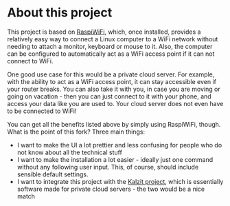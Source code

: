 # About this project
This project is based on [RaspiWiFi](https://www.github.com/jasbur/RaspiWiFi), which, once installed, provides a relatively easy way to connect a Linux computer to a WiFi network without needing to attach a monitor, keyboard or mouse to it. Also, the computer can be configured to automatically act as a WiFi access point if it can not connect to WiFi.

One good use case for this would be a private cloud server. For example, with the ability to act as a WiFi access point, it can stay accessible even if your router breaks. You can also take it with you, in case you are moving or going on vacation - then you can just connect to it with your phone, and access your data like you are used to. Your cloud server does not even have to be connected to WiFi!

You can get all the benefits listed above by simply using RaspiWiFi, though. What is the point of this fork? Three main things:

* I want to make the UI a lot prettier and less confusing for people who do not know about all the technical stuff
* I want to make the installation a lot easier - ideally just one command without any following user input. This, of course, should include sensible default settings.
* I want to integrate this project with the [Kalzit project](https://www.github.com/triploit/Kalzit), which is essentially software made for private cloud servers - the two would be a nice match